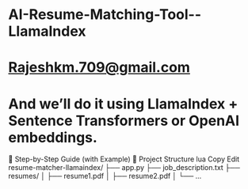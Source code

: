 # AI-Resume-Matching-Tool--LlamaIndex
# Rajeshkm.709@gmail.com

 # And we’ll do it using LlamaIndex + Sentence Transformers or OpenAI embeddings.

🧱 Step-by-Step Guide (with Example)
📁 Project Structure
lua
Copy
Edit
resume-matcher-llamaindex/
├── app.py
├── job_description.txt
├── resumes/
│   ├── resume1.pdf
│   ├── resume2.pdf
│   └── ...
